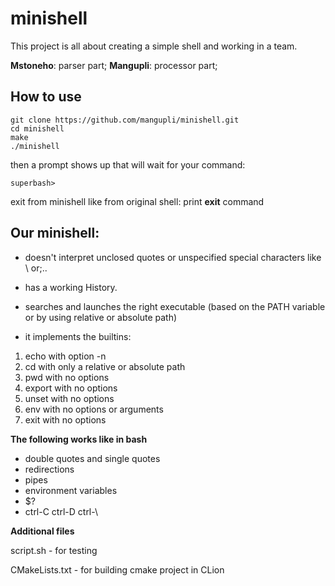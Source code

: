 # minishell

This project is all about creating a simple shell and working in a team.

**Mstoneho**: parser part;
**Mangupli**: processor part;

## How to use
```
git clone https://github.com/mangupli/minishell.git
cd minishell 
make
./minishell
```
then a prompt shows up that will wait for your command:
```
superbash>
```
exit from minishell like from original shell: print **exit** command


## Our minishell:

- doesn't interpret unclosed quotes or unspecified special characters like \ or;..
- has a working History.
- searches and launches the right executable (based on the PATH variable or by using
relative or absolute path)

- it implements the builtins:
1. echo with option -n
2. cd with only a relative or absolute path
3. pwd with no options
4. export with no options
5. unset with no options
6. env with no options or arguments
7. exit with no options

**The following works like in bash**

- double quotes and single quotes
- redirections
- pipes 
- environment variables
- $? 
- ctrl-C ctrl-D ctrl-\ 

**Additional files**

script.sh - for testing

CMakeLists.txt - for building cmake project in CLion
